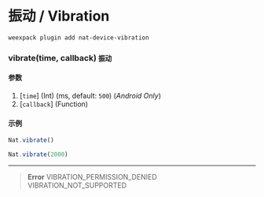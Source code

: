 # 振动 / Vibration

```bash
weexpack plugin add nat-device-vibration
```

### vibrate(time, callback) <small class="sub">振动</small>

#### 参数
1. [`time`] (Int) (ms, default: `500`) (*Android Only*)
2. [`callback`] (Function)

#### 示例
```js
Nat.vibrate()
```

```js
Nat.vibrate(2000)
```
---

> **Error**	
> VIBRATION_PERMISSION_DENIED	
> VIBRATION_NOT_SUPPORTED	

